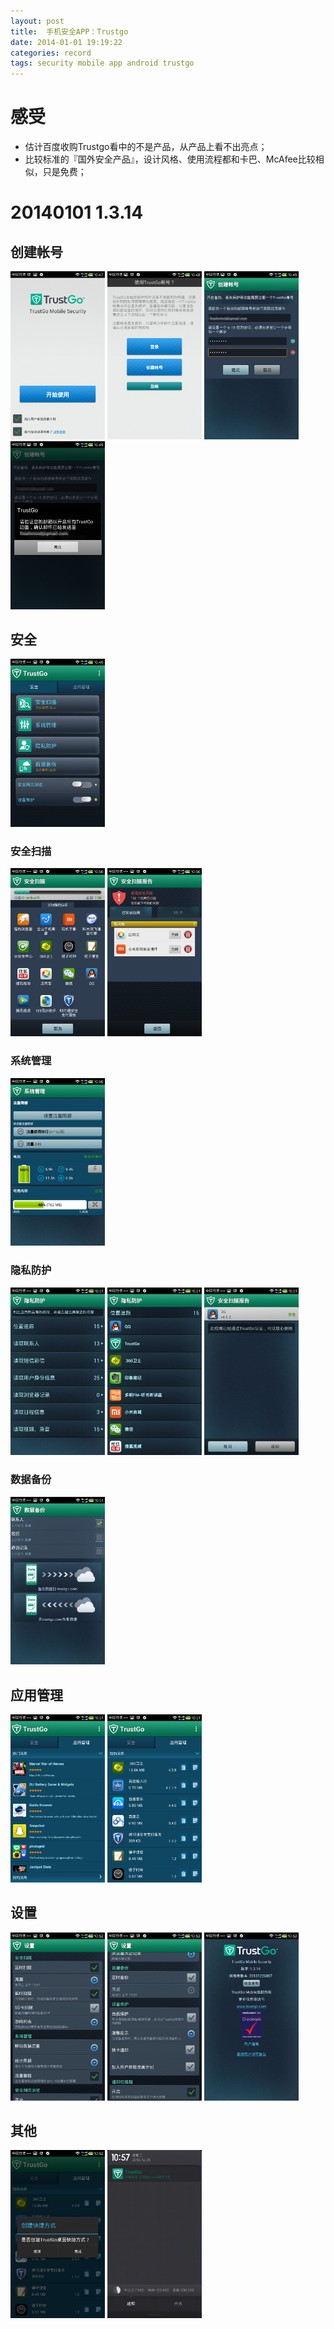 ```yaml
---
layout: post
title:  手机安全APP：Trustgo
date: 2014-01-01 19:19:22
categories: record
tags: security mobile app android trustgo
---
```


# 感受

- 估计百度收购Trustgo看中的不是产品，从产品上看不出亮点；
- 比较标准的『国外安全产品』，设计风格、使用流程都和卡巴、McAfee比较相似，只是免费；

# 20140101 1.3.14

## 创建帐号

<img src="/img/android-secure-app-trustgo/1.3.14/trustgo-01.png" style="width: 30%; height: 30%"/>
<img src="/img/android-secure-app-trustgo/1.3.14/trustgo-02.png" style="width: 30%; height: 30%"/>
<img src="/img/android-secure-app-trustgo/1.3.14/trustgo-03.png" style="width: 30%; height: 30%"/>
<img src="/img/android-secure-app-trustgo/1.3.14/trustgo-04.png" style="width: 30%; height: 30%"/>

## 安全

<img src="/img/android-secure-app-trustgo/1.3.14/trustgo-05.png" style="width: 30%; height: 30%"/>

### 安全扫描

<img src="/img/android-secure-app-trustgo/1.3.14/trustgo-06.png" style="width: 30%; height: 30%"/>
<img src="/img/android-secure-app-trustgo/1.3.14/trustgo-07.png" style="width: 30%; height: 30%"/>

### 系统管理

<img src="/img/android-secure-app-trustgo/1.3.14/trustgo-08.png" style="width: 30%; height: 30%"/>

### 隐私防护

<img src="/img/android-secure-app-trustgo/1.3.14/trustgo-09.png" style="width: 30%; height: 30%"/>
<img src="/img/android-secure-app-trustgo/1.3.14/trustgo-10.png" style="width: 30%; height: 30%"/>
<img src="/img/android-secure-app-trustgo/1.3.14/trustgo-11.png" style="width: 30%; height: 30%"/>

### 数据备份

<img src="/img/android-secure-app-trustgo/1.3.14/trustgo-12.png" style="width: 30%; height: 30%"/>

## 应用管理

<img src="/img/android-secure-app-trustgo/1.3.14/trustgo-13.png" style="width: 30%; height: 30%"/>
<img src="/img/android-secure-app-trustgo/1.3.14/trustgo-14.png" style="width: 30%; height: 30%"/>

## 设置

<img src="/img/android-secure-app-trustgo/1.3.14/trustgo-15.png" style="width: 30%; height: 30%"/>
<img src="/img/android-secure-app-trustgo/1.3.14/trustgo-16.png" style="width: 30%; height: 30%"/>
<img src="/img/android-secure-app-trustgo/1.3.14/trustgo-17.png" style="width: 30%; height: 30%"/>

## 其他

<img src="/img/android-secure-app-trustgo/1.3.14/trustgo-18.png" style="width: 30%; height: 30%"/>
<img src="/img/android-secure-app-trustgo/1.3.14/trustgo-19.png" style="width: 30%; height: 30%"/>